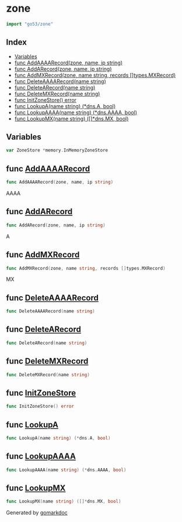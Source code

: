 <!-- Code generated by gomarkdoc. DO NOT EDIT -->

# zone

```go
import "go53/zone"
```

## Index

- [Variables](<#variables>)
- [func AddAAAARecord\(zone, name, ip string\)](<#AddAAAARecord>)
- [func AddARecord\(zone, name, ip string\)](<#AddARecord>)
- [func AddMXRecord\(zone, name string, records \[\]types.MXRecord\)](<#AddMXRecord>)
- [func DeleteAAAARecord\(name string\)](<#DeleteAAAARecord>)
- [func DeleteARecord\(name string\)](<#DeleteARecord>)
- [func DeleteMXRecord\(name string\)](<#DeleteMXRecord>)
- [func InitZoneStore\(\) error](<#InitZoneStore>)
- [func LookupA\(name string\) \(\*dns.A, bool\)](<#LookupA>)
- [func LookupAAAA\(name string\) \(\*dns.AAAA, bool\)](<#LookupAAAA>)
- [func LookupMX\(name string\) \(\[\]\*dns.MX, bool\)](<#LookupMX>)


## Variables

<a name="ZoneStore"></a>

```go
var ZoneStore *memory.InMemoryZoneStore
```

<a name="AddAAAARecord"></a>
## func [AddAAAARecord](<https://github.com/TenforwardAB/go53/blob/main/zone/zone.go#L21>)

```go
func AddAAAARecord(zone, name, ip string)
```

AAAA

<a name="AddARecord"></a>
## func [AddARecord](<https://github.com/TenforwardAB/go53/blob/main/zone/zone.go#L10>)

```go
func AddARecord(zone, name, ip string)
```

A

<a name="AddMXRecord"></a>
## func [AddMXRecord](<https://github.com/TenforwardAB/go53/blob/main/zone/zone.go#L32>)

```go
func AddMXRecord(zone, name string, records []types.MXRecord)
```

MX

<a name="DeleteAAAARecord"></a>
## func [DeleteAAAARecord](<https://github.com/TenforwardAB/go53/blob/main/zone/zone.go#L27>)

```go
func DeleteAAAARecord(name string)
```



<a name="DeleteARecord"></a>
## func [DeleteARecord](<https://github.com/TenforwardAB/go53/blob/main/zone/zone.go#L16>)

```go
func DeleteARecord(name string)
```



<a name="DeleteMXRecord"></a>
## func [DeleteMXRecord](<https://github.com/TenforwardAB/go53/blob/main/zone/zone.go#L38>)

```go
func DeleteMXRecord(name string)
```



<a name="InitZoneStore"></a>
## func [InitZoneStore](<https://github.com/TenforwardAB/go53/blob/main/zone/store.go#L10>)

```go
func InitZoneStore() error
```



<a name="LookupA"></a>
## func [LookupA](<https://github.com/TenforwardAB/go53/blob/main/zone/zone.go#L13>)

```go
func LookupA(name string) (*dns.A, bool)
```



<a name="LookupAAAA"></a>
## func [LookupAAAA](<https://github.com/TenforwardAB/go53/blob/main/zone/zone.go#L24>)

```go
func LookupAAAA(name string) (*dns.AAAA, bool)
```



<a name="LookupMX"></a>
## func [LookupMX](<https://github.com/TenforwardAB/go53/blob/main/zone/zone.go#L35>)

```go
func LookupMX(name string) ([]*dns.MX, bool)
```



Generated by [gomarkdoc](<https://github.com/princjef/gomarkdoc>)
